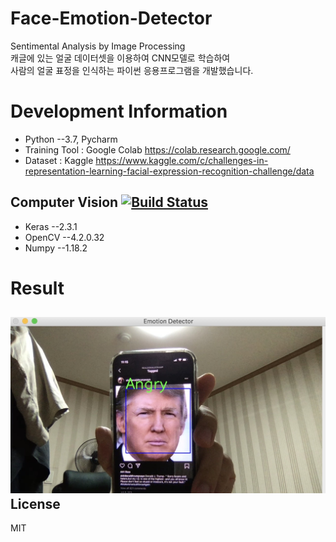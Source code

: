 # Face-Emotion-Detector
Sentimental Analysis by Image Processing</br>
캐글에 있는 얼굴 데이터셋을 이용하여 CNN모델로 학습하여</br>
사람의 얼굴 표정을 인식하는 파이썬 응용프로그램을 개발했습니다.</br>

# Development Information
* Python --3.7, Pycharm</br>
* Training Tool : Google Colab https://colab.research.google.com/</br>
* Dataset : Kaggle https://www.kaggle.com/c/challenges-in-representation-learning-facial-expression-recognition-challenge/data

## Computer Vision [![Build Status](https://travis-ci.org/joemccann/dillinger.svg?branch=master)](https://travis-ci.org/joemccann/dillinger)
* Keras --2.3.1</br>
* OpenCV --4.2.0.32</br>
* Numpy --1.18.2

# Result
![r1](https://github.com/par3k/Face-Emotion-Detector/blob/master/1.JPG)
License
----

MIT
